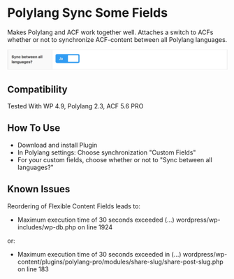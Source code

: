 Polylang Sync Some Fields
=========================

Makes Polylang and ACF work together well. Attaches a switch to ACFs whether or not to synchronize ACF-content between all Polylang languages. 

![Screenshot of Sync Option](img/Screenshot.png)

Compatibility
-------------
Tested With WP 4.9, Polylang 2.3, ACF 5.6 PRO

How To Use
----------

* Download and install Plugin
* In Polylang settings: Choose synchronization "Custom Fields"
* For your custom fields, choose whether or not to "Sync between all languages?" 

Known Issues
------------

Reordering of Flexible Content Fields leads to:
    
* Maximum execution time of 30 seconds exceeded (...) wordpress/wp-includes/wp-db.php on line 1924
    
or:

* Maximum execution time of 30 seconds exceeded in (...) wordpress/wp-content/plugins/polylang-pro/modules/share-slug/share-post-slug.php on line 183
